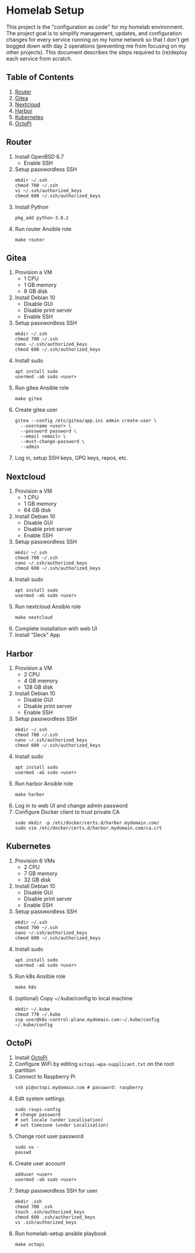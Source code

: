 # Homelab Setup

This project is the "configuration as code" for my homelab environment. The project goal is to simplify management, updates, and configuration changes for every service running on my home network so that I don't get bogged down with day 2 operations (preventing me from focusing on my other projects). This document describes the steps required to (re)deploy each service from scratch.


## Table of Contents
1. [Router](#router)
1. [Gitea](#gitea)
1. [Nextcloud](#nextcloud)
1. [Harbor](#harbor)
1. [Kubernetes](#kubernetes)
1. [OctoPi](#octopi)


## Router

1. Install OpenBSD 6.7
    - Enable SSH
1. Setup passwordless SSH
    ```
    mkdir ~/.ssh
    chmod 700 ~/.ssh
    vi ~/.ssh/authorized_keys
    chmod 600 ~/.ssh/authorized_keys
    ```
1. Install Python
    ```
    pkg_add python-3.8.2
    ```
1. Run router Ansible role
    ```
    make router
    ```


## Gitea

1. Provision a VM
    - 1 CPU
    - 1 GB memory
    - 8 GB disk
1. Install Debian 10
    - Disable GUI
    - Disable print server
    - Enable SSH
1. Setup passwordless SSH
    ```
    mkdir ~/.ssh
    chmod 700 ~/.ssh
    nano ~/.ssh/authorized_keys
    chmod 600 ~/.ssh/authorized_keys
    ```
1. Install sudo
    ```
    apt install sudo
    usermod -aG sudo <user>
    ```
1. Run gitea Ansible role
    ```
    make gitea
    ```
1. Create gitea user
    ```
    gitea --config /etc/gitea/app.ini admin create-user \
      --username <user> \
      --password password \
      --email <email> \
      --must-change-password \
      --admin
    ```
1. Log in, setup SSH keys, GPG keys, repos, etc.


## Nextcloud

1. Provision a VM
    - 1 CPU
    - 1 GB memory
    - 64 GB disk
1. Install Debian 10
    - Disable GUI
    - Disable print server
    - Enable SSH
1. Setup passwordless SSH
    ```
    mkdir ~/.ssh
    chmod 700 ~/.ssh
    nano ~/.ssh/authorized_keys
    chmod 600 ~/.ssh/authorized_keys
    ```
1. Install sudo
    ```
    apt install sudo
    usermod -aG sudo <user>
    ```
1. Run nextcloud Ansible role
    ```
    make nextcloud
    ```
1. Complete installation with web UI
1. Install "Deck" App


## Harbor

1. Provision a VM
    - 2 CPU
    - 4 GB memory
    - 128 GB disk
1. Install Debian 10
    - Disable GUI
    - Disable print server
    - Enable SSH
1. Setup passwordless SSH
    ```
    mkdir ~/.ssh
    chmod 700 ~/.ssh
    nano ~/.ssh/authorized_keys
    chmod 600 ~/.ssh/authorized_keys
    ```
1. Install sudo
    ```
    apt install sudo
    usermod -aG sudo <user>
    ```
1. Run harbor Ansible role
    ```
    make harbor
    ```
1. Log in to web UI and change admin password
1. Configure Docker client to trust private CA
    ```
    sudo mkdir -p /etc/docker/certs.d/harbor.mydomain.com/
    sudo vim /etc/docker/certs.d/harbor.mydomain.com/ca.crt
    ```


## Kubernetes

1. Provision 6 VMs
    - 2 CPU
    - 7 GB memory
    - 32 GB disk
1. Install Debian 10
    - Disable GUI
    - Disable print server
    - Enable SSH
1. Setup passwordless SSH
    ```
    mkdir ~/.ssh
    chmod 700 ~/.ssh
    nano ~/.ssh/authorized_keys
    chmod 600 ~/.ssh/authorized_keys
    ```
1. Install sudo
    ```
    apt install sudo
    usermod -aG sudo <user>
    ```
1. Run k8s Ansible role
    ```
    make k8s
    ```
1. (optional) Copy ~/.kube/config to local machine
    ```
    mkdir ~/.kube
    chmod 770 ~/.kube
    scp user@k8s-control-plane.mydomain.com:~/.kube/config ~/.kube/config
    ```


## OctoPi

1. Install [OctoPi](https://github.com/guysoft/OctoPi)
1. Configure WiFi by editing `octopi-wpa-supplicant.txt` on the root partition
1. Connect to Raspberry Pi
    ```
    ssh pi@octopi.mydomain.com # password: raspberry
    ```
1. Edit system settings
    ```
    sudo raspi-config
    # change password
    # set locale (under Localisation)
    # set timezone (under Localisation)
    ```
1. Change root user password
    ```
    sudo su -
    passwd
    ```
1. Create user account
    ```
    adduser <user>
    usermod -aG sudo <user>
    ```
1. Setup passwordless SSH for user
    ```
    mkdir .ssh
    chmod 700 .ssh
    touch .ssh/authorized_keys
    chmod 600 .ssh/authorized_keys
    vi .ssh/authorized_keys
    ```
1. Run homelab-setup ansible playbook
   ```
   make octopi
   ```
